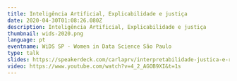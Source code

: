 ```yaml
---
title: Inteligência Artificial, Explicabilidade e justiça
date: 2020-04-30T01:08:26.080Z
description: Inteligência Artificial, Explicabilidade e justiça
thumbnail: wids-2020.png
language: pt
eventname: WiDS SP - Women in Data Science São Paulo
type: talk
slides: https://speakerdeck.com/carlaprv/interpretabilidade-justica-e-representatividade
video: https://www.youtube.com/watch?v=4_2_AGOB9XI&t=1s
---
```

